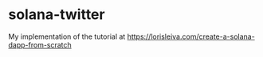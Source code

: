 # solana-twitter

My implementation of the tutorial at https://lorisleiva.com/create-a-solana-dapp-from-scratch